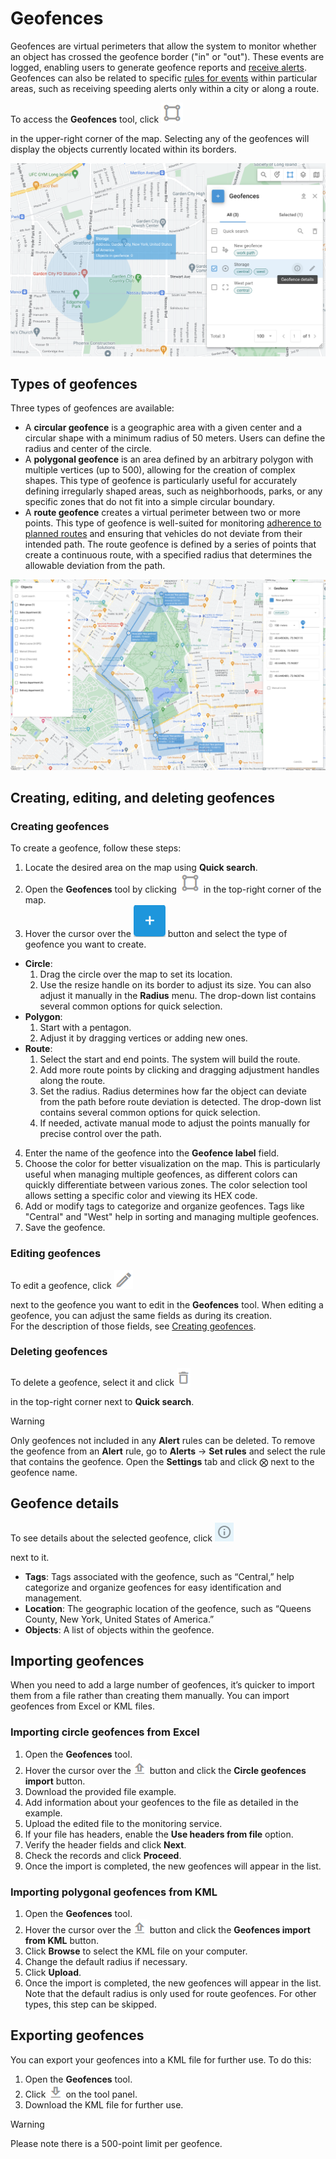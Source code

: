 # Geofences

Geofences are virtual perimeters that allow the system to monitor whether an object has crossed the geofence border ("in" or "out"). These events are logged, enabling users to generate geofence reports and [receive alerts](../../rules-and-notifications/movement-monitoring/geofence-entrance-or-exit.md). Geofences can also be related to specific [rules for events](../../rules-and-notifications.md) within particular areas, such as receiving speeding alerts only within a city or along a route.

To access the **Geofences** tool, click ![image-20250425-083834.png](attachments/image-20250425-083834.png)

 in the upper-right corner of the map. Selecting any of the geofences will display the objects currently located within its borders.

![Geofences tool](attachments/image-20240807-002528.png)

## Types of geofences

Three types of geofences are available:

- A **circular geofence** is a geographic area with a given center and a circular shape with a minimum radius of 50 meters. Users can define the radius and center of the circle.
- A **polygonal geofence** is an area defined by an arbitrary polygon with multiple vertices (up to 500), allowing for the creation of complex shapes. This type of geofence is particularly useful for accurately defining irregularly shaped areas, such as neighborhoods, parks, or any specific zones that do not fit into a simple circular boundary.
- A **route geofence** creates a virtual perimeter between two or more points. This type of geofence is well-suited for monitoring [adherence to planned routes](../../rules-and-notifications/scheduling-and-dispatching/deviation-from-the-route.md) and ensuring that vehicles do not deviate from their intended path. The route geofence is defined by a series of points that create a continuous route, with a specified radius that determines the allowable deviation from the path.

![image-20240806-235506.png](attachments/image-20240806-235506.png)

## Creating, editing, and deleting geofences

### Creating geofences

To create a geofence, follow these steps:

1. Locate the desired area on the map using **Quick search**.
2. Open the **Geofences** tool by clicking ![image-20250425-083834.png](attachments/image-20250425-083834.png)
 in the top-right corner of the map.
3. Hover the cursor over the ![New geofence](attachments/image-20250325-150554-20250425-083602.png)
 button and select the type of geofence you want to create.
  - **Circle**:
    1. Drag the circle over the map to set its location.
    2. Use the resize handle on its border to adjust its size. You can also adjust it manually in the **Radius** menu. The drop-down list contains several common options for quick selection.
  - **Polygon**:
    1. Start with a pentagon.
    2. Adjust it by dragging vertices or adding new ones.
  - **Route**:
    1. Select the start and end points. The system will build the route.
    2. Add more route points by clicking and dragging adjustment handles along the route.
    3. Set the radius. Radius determines how far the object can deviate from the path before route deviation is detected. The drop-down list contains several common options for quick selection.
    4. If needed, activate manual mode to adjust the points manually for precise control over the path.
4. Enter the name of the geofence into the **Geofence label** field.
5. Choose the color for better visualization on the map. This is particularly useful when managing multiple geofences, as different colors can quickly differentiate between various zones. The color selection tool allows setting a specific color and viewing its HEX code.
6. Add or modify tags to categorize and organize geofences. Tags like "Central" and "West" help in sorting and managing multiple geofences.
7. Save the geofence.

### Editing geofences

To edit a geofence, click ![Untitled-20250425-103233.png](attachments/Untitled-20250425-103233.png)

 next to the geofence you want to edit in the **Geofences** tool. When editing a geofence, you can adjust the same fields as during its creation.  
For the description of those fields, see [Creating geofences](#creating-geofence).

### Deleting geofences

To delete a geofence, select it and click ![image-20250425-104605.png](attachments/image-20250425-104605.png)

 in the top-right corner next to **Quick search**.

> [!WARNING]
> Only geofences not included in any **Alert** rules can be deleted. To remove the geofence from an **Alert** rule, go to **Alerts** → **Set rules** and select the rule that contains the geofence. Open the **Settings** tab and click ⨂ next to the geofence name.

## Geofence details

To see details about the selected geofence, click ![Untitled-20250416-090916.png](attachments/Untitled-20250416-090916.png)

 next to it.

- **Tags**: Tags associated with the geofence, such as “Central,” help categorize and organize geofences for easy identification and management.
- **Location**: The geographic location of the geofence, such as “Queens County, New York, United States of America.”
- **Objects**: A list of objects within the geofence.

## Importing geofences

When you need to add a large number of geofences, it’s quicker to import them from a file rather than creating them manually. You can import geofences from Excel or KML files.

### Importing circle geofences from Excel

1. Open the **Geofences** tool.
2. Hover the cursor over the ![image-20250425-105021.png](attachments/image-20250425-105021.png)
 button and click the **Circle geofences import** button.
3. Download the provided file example.
4. Add information about your geofences to the file as detailed in the example.
5. Upload the edited file to the monitoring service.
6. If your file has headers, enable the **Use headers from file** option.
7. Verify the header fields and click **Next**.
8. Check the records and click **Proceed**.
9. Once the import is completed, the new geofences will appear in the list.

### Importing polygonal geofences from KML

1. Open the **Geofences** tool.
2. Hover the cursor over the ![image-20250425-105021.png](attachments/image-20250425-105021.png)
 button and click the **Geofences import from KML** button.
3. Click **Browse** to select the KML file on your computer.
4. Change the default radius if necessary.
5. Click **Upload**.
6. Once the import is completed, the new geofences will appear in the list. Note that the default radius is only used for route geofences. For other types, this step can be skipped.

## Exporting geofences

You can export your geofences into a KML file for further use. To do this:

1. Open the **Geofences** tool.
2. Click ![Download geofences](attachments/image-20250425-132255.png)
 on the tool panel.
3. Download the KML file for further use.

> [!WARNING]
> Please note there is a 500-point limit per geofence.